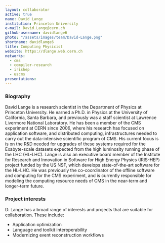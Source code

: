 ```yaml
---
layout: collaborator
active: true
name: David Lange
institution: Princeton University
e-mail: David.Lange@cern.ch
github-username: davidlange6
photo: "/assets/images/team/David-Lange.png"
shortname: davidlange6
title: Computing Physicist
website: https://dlange.web.cern.ch
networks:
  - cms
  - compiler-research
  - irishep
  - uscms
presentations:
---
```


### Biography

David Lange is a research scientist in the Department of Physics at Princeton University. He earned a Ph.D. in Physics at the University of California, Santa Barbara, and previously was a staff scientist at Lawrence Livermore National Laboratory. He has been a member of the CMS experiment at CERN since 2006, where his research has focused on application software, and distributed computing, infrastructures needed to carry out the data-intensive scientific program of CMS. His current focus is is on the R&D needed for upgrades of these systems required for the Exabyte-scale datasets expected from the high luminosity running phase of the LHC (HL-LHC). Lange is also an executive board member of the  Institute for Research and Innovation in Software for High Energy Physics (IRIS-HEP) project funded by the US NSF, which develops state-of-the-art software for the HL-LHC. He was previously the co-coordinator of the offline software and computing for the CMS experiment, and is currently responsible for modeling the computing resource needs of CMS in the near-term and longer-term future.

### Project interests

D. Lange has a broad range of interests and projects that are suitable for collaboration. These include:
* Application optimization 
* Language and toolkit interoperability
* Modernizing event reconstruction workflows


